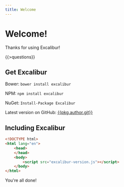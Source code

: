 ```yaml
---
title: Welcome
---
```


# Welcome!

Thanks for using Excalibur!

{{>questions}}

## Get Excalibur

Bower: `bower install excalibur`

NPM: `npm install excalibur`

NuGet: `Install-Package Excalibur`

Latest version on GitHub: [{{pkg.author.git}}]({{pkg.author.git}})

## Including Excalibur

```html
<!DOCTYPE html>
<html lang="en">
	<head>
	</head>
	<body>
		<script src="excalibur-version.js"></script>
	</body>
</html>
```

You're all done!